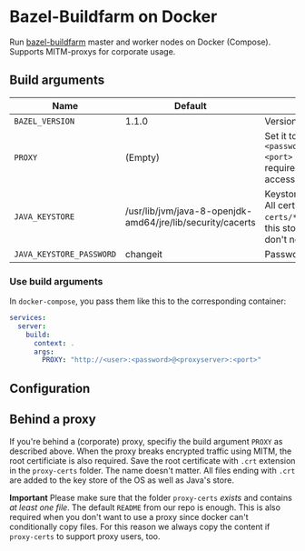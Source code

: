 # Bazel-Buildfarm on Docker

Run [bazel-buildfarm](https://github.com/bazelbuild/bazel-buildfarm) master and worker nodes on Docker (Compose). Supports MITM-proxys for corporate usage.

## Build arguments

| Name                     | Default                                                    | Description                                                                                                                     |
| ------------------------ | ---------------------------------------------------------- | ------------------------------------------------------------------------------------------------------------------------------- |
| `BAZEL_VERSION`          | 1.1.0                                                      | Version of bazel to use                                                                                                         |
| `PROXY`                  | (Empty)                                                    | Set it to `http://<user>:<password>@<proxyserver>:<port>` if proxy usage is required for internet access.                       |
| `JAVA_KEYSTORE`          | /usr/lib/jvm/java-8-openjdk-amd64/jre/lib/security/cacerts | Keystore used for Bazel - All certificates in `proxy-certs/*.crt` are added to this store. You usually don't need to change it. |
| `JAVA_KEYSTORE_PASSWORD` | changeit                                                   | Password of `JAVA_KEYSTORE`                                                                                                     |

### Use build arguments

In `docker-compose`, you pass them like this to the corresponding container:

```yaml
services:
  server:
    build:
      context: .
      args:
        PROXY: "http://<user>:<password>@<proxyserver>:<port>"
```

## Configuration

## Behind a proxy

If you're behind a (corporate) proxy, specifiy the build argument `PROXY` as described above. When the proxy breaks encrypted traffic using MITM, the root certificiate is also required. Save the root certificate with `.crt` extension in the `proxy-certs` folder. The name doesn't matter. All files ending with `.crt` are added to the key store of the OS as well as Java's store.

**Important** Please make sure that the folder `proxy-certs` _exists_ and contains _at least one file_. The default `README` from our repo is enough. This is also required when you don't want to use a proxy since docker can't conditionally copy files. For this reason we always copy the content if `proxy-certs` to support proxy users, too.
